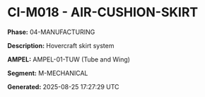 # CI-M018 - AIR-CUSHION-SKIRT

**Phase:** 04-MANUFACTURING

**Description:** Hovercraft skirt system

**AMPEL:** AMPEL-01-TUW (Tube and Wing)

**Segment:** M-MECHANICAL

**Generated:** 2025-08-25 17:27:29 UTC

